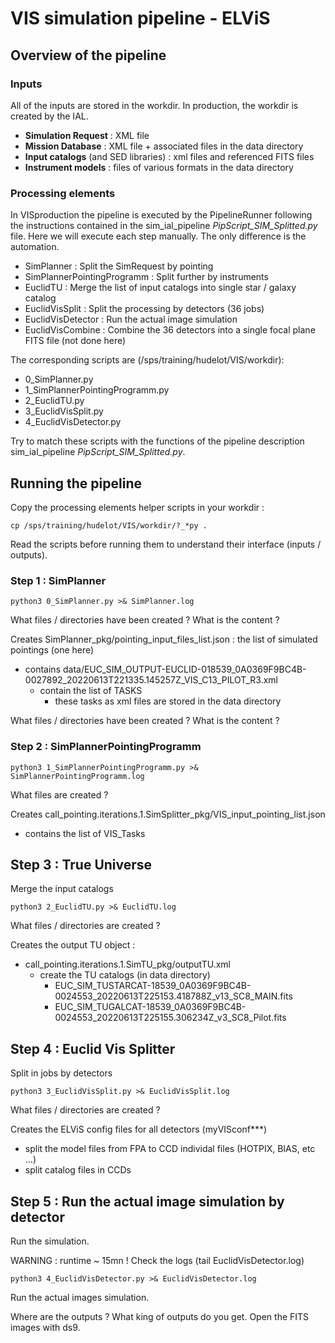 # VIS simulation pipeline - ELViS

## Overview of the pipeline

### Inputs

All of the inputs are stored in the workdir. In production, the workdir is created by the IAL.

* **Simulation Request** : XML file
* **Mission Database** : XML file + associated files in the data directory
* **Input catalogs** (and SED libraries) : xml files and referenced FITS files
* **Instrument models** : files of various formats in the data directory 

### Processing elements

In VISproduction the pipeline is executed by the PipelineRunner following the instructions contained in the sim_ial_pipeline _PipScript_SIM_Splitted.py_ file.
Here we will execute each step manually.
The only difference is the automation.
* SimPlanner : Split the SimRequest by pointing 
* SimPlannerPointingProgramm : Split further by instruments
* EuclidTU : Merge the list of input catalogs into single star / galaxy catalog
* EuclidVisSplit : Split the processing by detectors (36 jobs)
* EuclidVisDetector : Run the actual image simulation
* EuclidVisCombine : Combine the 36 detectors into a single focal plane FITS file (not done here)

The corresponding scripts are (/sps/training/hudelot/VIS/workdir): 
* 0_SimPlanner.py
* 1_SimPlannerPointingProgramm.py
* 2_EuclidTU.py
* 3_EuclidVisSplit.py
* 4_EuclidVisDetector.py

Try to match these scripts with the functions of the pipeline description sim_ial_pipeline _PipScript_SIM_Splitted.py_.

## Running the pipeline

Copy the processing elements helper scripts in your workdir : 

    cp /sps/training/hudelot/VIS/workdir/?_*py .

Read the scripts before running them to understand their interface (inputs / outputs).

### Step 1 : SimPlanner

    python3 0_SimPlanner.py >& SimPlanner.log
 
What files / directories have been created ? What is the content ?

Creates SimPlanner_pkg/pointing_input_files_list.json : the list of simulated pointings (one here)
* contains data/EUC_SIM_OUTPUT-EUCLID-018539_0A0369F9BC4B-0027892_20220613T221335.145257Z_VIS_C13_PILOT_R3.xml
  * contain the list of TASKS 
    * these tasks as xml files are stored in the data directory
    
What files / directories have been created ? What is the content ?

### Step 2 : SimPlannerPointingProgramm

    python3 1_SimPlannerPointingProgramm.py >& SimPlannerPointingProgramm.log

What files are created ?

Creates call_pointing.iterations.1.SimSplitter_pkg/VIS_input_pointing_list.json
* contains the list of VIS_Tasks

## Step 3 : True Universe

Merge the input catalogs

    python3 2_EuclidTU.py >& EuclidTU.log

What files / directories are created ?

Creates the output TU object :
* call_pointing.iterations.1.SimTU_pkg/outputTU.xml
    * create the TU catalogs (in data directory)
      * EUC_SIM_TUSTARCAT-18539_0A0369F9BC4B-0024553_20220613T225153.418788Z_v13_SC8_MAIN.fits
      * EUC_SIM_TUGALCAT-18539_0A0369F9BC4B-0024553_20220613T225155.306234Z_v3_SC8_Pilot.fits

## Step 4 : Euclid Vis Splitter

Split in jobs by detectors 

    python3 3_EuclidVisSplit.py >& EuclidVisSplit.log

What files / directories are created ?

Creates the ELViS config files for all detectors (myVISconf***)
* split the model files from FPA to CCD individal files (HOTPIX, BIAS, etc ...)
* split catalog files in CCDs

## Step 5 : Run the actual image simulation by detector 

Run the simulation. 

WARNING : runtime ~ 15mn ! Check the logs (tail EuclidVisDetector.log)

    python3 4_EuclidVisDetector.py >& EuclidVisDetector.log

Run the actual images simulation.

Where are the outputs ? What king of outputs do you get.
Open the FITS images with ds9.